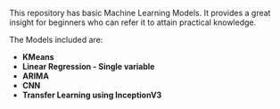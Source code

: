 This repository has basic Machine Learning Models. It provides a great insight for beginners who can refer it to attain practical knowledge.
  
The Models included are:
- **KMeans**
- **Linear Regression - Single variable**
- **ARIMA**
- **CNN**
- **Transfer Learning using InceptionV3**
